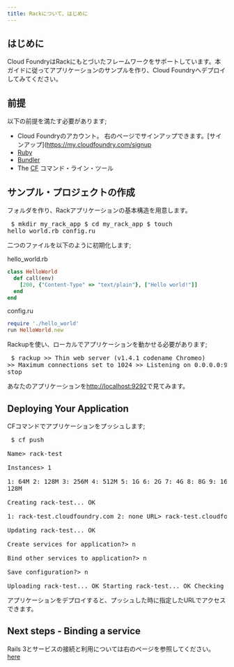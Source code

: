 ```yaml
---
title: Rackについて、はじめに
---
```


## <a id='intro'></a>はじめに ##

Cloud FoundryはRackにもとづいたフレームワークをサポートしています。本ガイドに従ってアプリケーションのサンプルを作り、Cloud
Foundryへデプロイしてみてください。

## <a id='prerequisites'></a>前提 ##

以下の前提を満たす必要があります;

* Cloud Foundryのアカウント。
  右のページでサインアップできます。[サインアップ](https://my.cloudfoundry.com/signup
* [Ruby](http://www.ruby-lang.org/en/)
* [Bundler](http://gembundler.com/)
* The [CF](../../managing-apps/) コマンド・ライン・ツール

## <a id='sample-project'></a>サンプル・プロジェクトの作成 ##

フォルダを作り、Rackアプリケーションの基本構造を用意します。

<pre class="terminal"> $ mkdir my_rack_app $ cd my_rack_app $ touch
hello_world.rb config.ru </pre>

二つのファイルを以下のように初期化します;

hello_world.rb

~~~ruby
class HelloWorld
  def call(env)
    [200, {"Content-Type" => "text/plain"}, ["Hello world!"]]
  end
end
~~~

config.ru

~~~ruby
require './hello_world'
run HelloWorld.new
~~~

Rackupを使い、ローカルでアプリケーションを動かせる必要があります;

<pre class="terminal"> $ rackup >> Thin web server (v1.4.1 codename Chromeo)
>> Maximum connections set to 1024 >> Listening on 0.0.0.0:9292, CTRL+C to
stop </pre>

あなたのアプリケーションを[http://localhost:9292](http://localhost:9292)で見てみます。

## <a id='deploying'></a>Deploying Your Application ##

CFコマンドでアプリケーションをプッシュします;

<pre class="terminal"> $ cf push

Name> rack-test

Instances> 1

1: 64M 2: 128M 3: 256M 4: 512M 5: 1G 6: 2G 7: 4G 8: 8G 9: 16G Memory Limit>
128M

Creating rack-test... OK

1: rack-test.cloudfoundry.com 2: none URL> rack-test.cloudfoundry.com

Updating rack-test... OK

Create services for application?> n

Bind other services to application?> n

Save configuration?> n

Uploading rack-test... OK Starting rack-test... OK Checking rack-test... OK
</pre>

アプリケーションをデプロイすると、プッシュした時に指定したURLでアクセスできます。

## <a id='next-steps'></a>Next steps - Binding a service ##

Rails 3とサービスの接続と利用については右のページを参照してください。 [here](./ruby-service-bindings.html)
